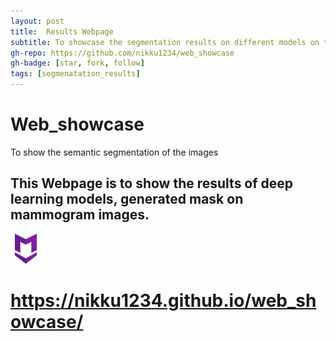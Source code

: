 ```yaml
---
layout: post
title:  Results Webpage
subtitle: To showcase the segmentation results on different models on the mammogram images
gh-repo: https://github.com/nikku1234/web_showcase
gh-badge: [star, fork, follow]
tags: [segmenatation_results]
---
```


# Web_showcase
To show the semantic segmentation of the images

## This Webpage is to show the results of deep learning models, generated mask on mammogram images. 

![alt text][logo]

[logo]: https://github.com/adam-p/markdown-here/raw/master/src/common/images/icon48.png "Logo Title Text 2"
# https://nikku1234.github.io/web_showcase/
